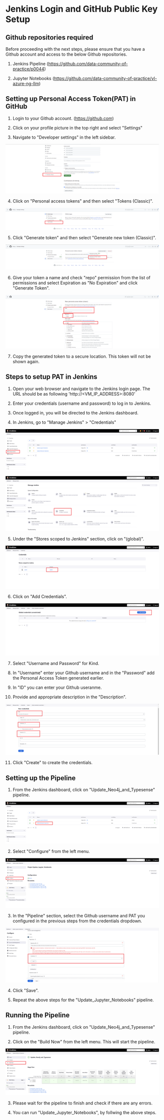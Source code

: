 # Jenkins Login and GitHub Public Key Setup

## Github repositories required

Before proceeding with the next steps, please ensure that you have a Github account and access to the below Github repositories.

1. Jenkins Pipeline (https://github.com/data-community-of-practice/p0044)

2. Jupyter Notebooks (https://github.com/data-community-of-practice/vl-azure-ng-llm)


## Setting up Personal Access Token(PAT) in GitHub

1. Login to your Github account. (https://github.com)

2. Click on your profile picture in the top right and select "Settings"

3. Navigate to "Developer settings" in the left sidebar.

![config-file](../img/Developer-Settings.png)

4. Click on "Personal access tokens" and then select "Tokens (Classic)".

![config-file](../img/Tokens.png)

5. Click "Generate token" and then select "Generate new token (Classic)". 

![config-file](../img/Generate-Token.png)

6. Give your token a name and check "repo" permission from the list of permissions and select Expiration as "No Expiration" and click "Generate Token".

![config-file](../img/Token-Options.png)

7. Copy the generated token to a secure location. This token will not be shown again.

## Steps to setup PAT in Jenkins

1. Open your web browser and navigate to the Jenkins login page. The URL should be as following 'http://<VM_IP_ADDRESS>:8080'

2. Enter your credentials (username and password) to log in to Jenkins.

3. Once logged in, you will be directed to the Jenkins dashboard.

4. In Jenkins, go to "Manage Jenkins" > "Credentials"

![config-file](../img/Manage-Jenkins.png)


![config-file](../img/Credentials.png)

5. Under the "Stores scoped to Jenkins" section, click on "(global)".

![config-file](../img/global.png)

6. Click on "Add Credentials".

![config-file](../img/Add-Credential.png)

7. Select "Username and Password" for Kind.

8. In "Username" enter your Github username and in the "Password" add the Personal Access Token generated earlier.

9. In "ID" you can enter your Github useranme.

10. Provide and appropriate description in the "Description".

![config-file](../img/Git-Credentials.png)

11. Click "Create" to create the credentials.


## Setting up the Pipeline

1. From the Jenkins dashboard, click on "Update_Neo4j_and_Typesense" pipeline.

![config-file](../img/Setup-1.png)

2. Select "Configure" from the left menu.

![config-file](../img/Setup-2.png)

3. In the "Pipeline" section, select the Github username and PAT you configured in the previous steps from the credentials dropdown.

![config-file](../img/Setup-3.png)

4. Click "Save".

5. Repeat the above steps for the "Update_Jupyter_Notebooks" pipeline.


## Running the Pipeline

1. From the Jenkins dashboard, click on "Update_Neo4j_and_Typesense" pipeline.

2. Click on the "Build Now" from the left menu. This will start the pipeline.

![config-file](../img/Build-Now.png)

3. Please wait for the pipeline to finish and check if there are any errors.

4. You can run "Update_Jupyter_Notebooks", by follwing the above steps.